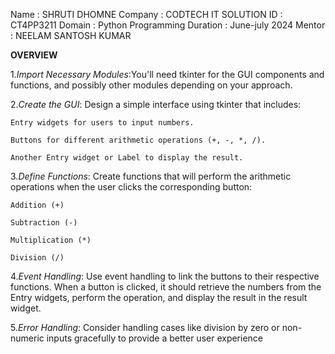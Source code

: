 Name : SHRUTI DHOMNE 
Company : CODTECH IT SOLUTION 
ID : CT4PP3211 
Domain : Python Programming 
Duration : June-july 2024 
Mentor : NEELAM SANTOSH KUMAR 

**OVERVIEW**

1.*Import Necessary Modules*:You'll need tkinter for the GUI components and functions, and possibly other modules depending on your approach.

2.*Create the GUI*: Design a simple interface using tkinter that includes:

    Entry widgets for users to input numbers.
    
    Buttons for different arithmetic operations (+, -, *, /).
    
    Another Entry widget or Label to display the result.

3.*Define Functions*: Create functions that will perform the arithmetic operations when the user clicks the corresponding button:

    Addition (+)
    
    Subtraction (-)
    
    Multiplication (*)
    
    Division (/)
    
4.*Event Handling*: Use event handling to link the buttons to their respective functions. When a button is clicked, it should retrieve the numbers from the Entry widgets, perform the operation, and display the result in the result widget.

5.*Error Handling*: Consider handling cases like division by zero or non-numeric inputs gracefully to provide a better user experience
